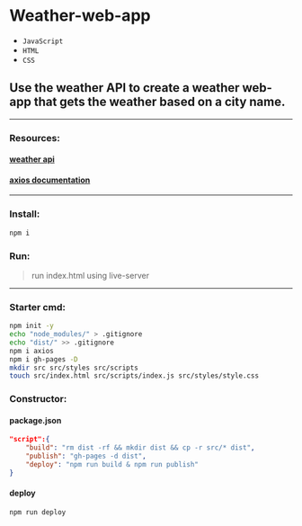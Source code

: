 # Weather-web-app
- `JavaScript` 
- `HTML`
- `CSS`
## Use the weather API to create a weather web-app that gets the weather based on a city name.
---
### Resources:
#### [weather api](https://www.weatherapi.com/)
#### [axios documentation](https://www.npmjs.com/package/axios)
---
### Install:
```bash
npm i
```
### Run:
> run index.html using live-server
---
### Starter cmd:
```bash
npm init -y
echo "node_modules/" > .gitignore
echo "dist/" >> .gitignore
npm i axios
npm i gh-pages -D
mkdir src src/styles src/scripts
touch src/index.html src/scripts/index.js src/styles/style.css 
```

### Constructor:
#### package.json
```JSON
"script":{
    "build": "rm dist -rf && mkdir dist && cp -r src/* dist",
    "publish": "gh-pages -d dist",
    "deploy": "npm run build & npm run publish"
}
```
#### deploy
```bash
npm run deploy
```